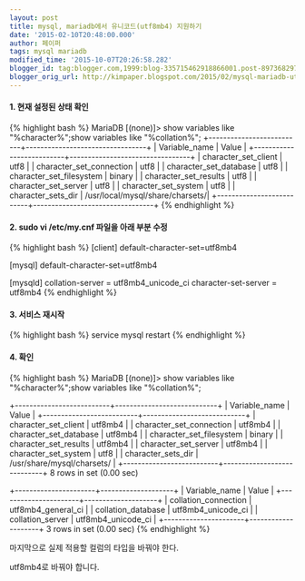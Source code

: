 ```yaml
---
layout: post
title: mysql, mariadb에서 유니코드(utf8mb4) 지원하기
date: '2015-02-10T20:48:00.000'
author: 페이퍼
tags: mysql mariadb
modified_time: '2015-10-07T20:26:58.282'
blogger_id: tag:blogger.com,1999:blog-335715462918866001.post-8973682977912771711
blogger_orig_url: http://kimpaper.blogspot.com/2015/02/mysql-mariadb-utf8mb4.html
---
```


#### 1. 현재 설정된 상태 확인

{% highlight bash %}
MariaDB [(none)]> show variables like "%character%";show variables like "%collation%";
 +--------------------------+---------------------------------+
 | Variable_name            | Value                           |
 +--------------------------+---------------------------------+
 | character_set_client     | utf8                            |
 | character_set_connection | utf8                            |
 | character_set_database   | utf8                            |
 | character_set_filesystem | binary                          |
 | character_set_results    | utf8                            |
 | character_set_server     | utf8                            |
 | character_set_system     | utf8                            |
 | character_sets_dir       | /usr/local/mysql/share/charsets/|
 +--------------------------+---------------------------------+
{% endhighlight %}



#### 2. sudo vi /etc/my.cnf 파일을 아래 부분 수정  
{% highlight bash %}
[client]
default-character-set=utf8mb4

[mysql]
default-character-set=utf8mb4

[mysqld]
collation-server = utf8mb4_unicode_ci
character-set-server = utf8mb4
{% endhighlight %}



#### 3. 서비스 재시작
{% highlight bash %}
service mysql restart
{% endhighlight %}


#### 4. 확인 
{% highlight bash %}
MariaDB [(none)]> show variables like "%character%";show variables like "%collation%";

+--------------------------+----------------------------+
| Variable_name            | Value                      |
+--------------------------+----------------------------+
| character_set_client     | utf8mb4                    |
| character_set_connection | utf8mb4                    |
| character_set_database   | utf8mb4                    |
| character_set_filesystem | binary                     |
| character_set_results    | utf8mb4                    |
| character_set_server     | utf8mb4                    |
| character_set_system     | utf8                       |
| character_sets_dir       | /usr/share/mysql/charsets/ |
+--------------------------+----------------------------+
8 rows in set (0.00 sec)

+----------------------+--------------------+
| Variable_name        | Value              |
+----------------------+--------------------+
| collation_connection | utf8mb4_general_ci |
| collation_database   | utf8mb4_unicode_ci |
| collation_server     | utf8mb4_unicode_ci |
+----------------------+--------------------+
3 rows in set (0.00 sec)
{% endhighlight %}

마지막으로 실제 적용할 컬럼의 타입을 바꿔야 한다.

utf8mb4로 바꿔야 합니다.

